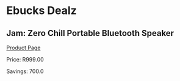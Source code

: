 
# Ebucks Dealz
## Jam: Zero Chill Portable Bluetooth Speaker
[Product Page](https://www.ebucks.com/web/shop/productSelected.do?prodId=560204336&catId=375509364)

Price: R999.00

Savings: 700.0


	